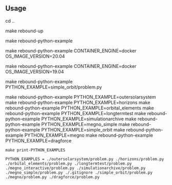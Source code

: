 
## Usage

cd ..

make rebound-up

make rebound-python-example

make rebound-python-example  CONTAINER_ENGINE=docker OS_IMAGE_VERSION=20.04

make rebound-python-example  CONTAINER_ENGINE=docker OS_IMAGE_VERSION=19.04

make rebound-python-example PYTHON_EXAMPLE=simple_orbit/problem.py

make rebound-python-example PYTHON_EXAMPLE=outersolarsystem
make rebound-python-example PYTHON_EXAMPLE=horizons
make rebound-python-example PYTHON_EXAMPLE=orbital_elements
make rebound-python-example PYTHON_EXAMPLE=longtermtest
make rebound-python-example PYTHON_EXAMPLE=simulationarchive
make rebound-python-example PYTHON_EXAMPLE=megno_simple
make rebound-python-example PYTHON_EXAMPLE=simple_orbit
make rebound-python-example PYTHON_EXAMPLE=megno
make rebound-python-example PYTHON_EXAMPLE=dragforce

`make print-PYTHON_EXAMPLES`


`PYTHON_EXAMPLES = ./outersolarsystem/problem.py ./horizons/problem.py ./orbital_elements/problem.py ./longtermtest/problem.py ./megno_interactive/problem.py ./simulationarchive/problem.py ./megno_simple/problem.py ./.gitignore ./simple_orbit/problem.py ./megno/problem.py ./dragforce/problem.py`